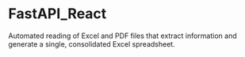 # FastAPI_React
Automated reading of Excel and PDF files that extract information and generate a single, consolidated Excel spreadsheet.
